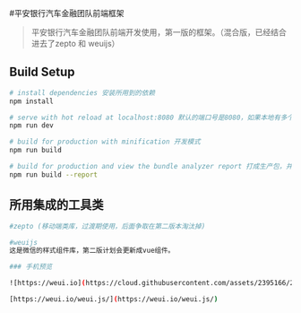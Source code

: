 #平安银行汽车金融团队前端框架

> 平安银行汽车金融团队前端开发使用，第一版的框架。（混合版，已经结合进去了zepto 和 weuijs）

## Build Setup

``` bash
# install dependencies 安装所用到的依赖
npm install

# serve with hot reload at localhost:8080 默认的端口号是8080，如果本地有多个项目启动，自己更换gitgit
npm run dev

# build for production with minification 开发模式
npm run build

# build for production and view the bundle analyzer report 打成生产包，并且生成项目报告（整个项目概况）
npm run build --report
```
## 所用集成的工具类
``` bash
#zepto (移动端类库，过渡期使用，后面争取在第二版本淘汰掉)

#weuijs
这是微信的样式组件库，第二版计划会更新成vue组件。

### 手机预览

![https://weui.io](https://cloud.githubusercontent.com/assets/2395166/20742697/96705822-b70c-11e6-9486-c03a5939a1d6.png)

[https://weui.io/weui.js/](https://weui.io/weui.js/)
```
